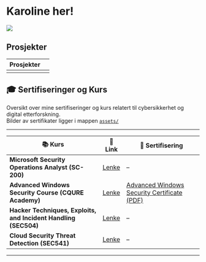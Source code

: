 # Karoline her!
<a href="https://www.linkedin.com/in/karoline-hjelmeland-57b5761a5/"><img src="https://img.shields.io/badge/-LinkedIn-0072b1?&style=for-the-badge&logo=linkedin&logoColor=white" /></a>

## Prosjekter

| Prosjekter                                  |                            |
|---------------------------------------------|----------------------------|
|                                             |                            |


## 🎓 Sertifiseringer og Kurs

Oversikt over mine sertifiseringer og kurs relatert til cybersikkerhet og digital etterforskning.  
Bilder av sertifikater ligger i mappen [`assets/`](./assets)

---

| 📚 Kurs   | 🔗 Link     | 📄 Sertifisering       |
|-----------|--------------|------------------------|
| **Microsoft Security Operations Analyst (SC-200)** | [Lenke](https://learn.microsoft.com/en-us/training/courses/sc-200t00) | – |
| **Advanced Windows Security Course (CQURE Academy)** | [Lenke](https://cqureacademy.com/cyber-security-training/advanced-windows-security-course-for-2022/) | [Advanced Windows Security Certificate (PDF)](./assets/Advanced%20Windows%20Security%20Certificate.pdf) |
| **Hacker Techniques, Exploits, and Incident Handling (SEC504)** | [Lenke](https://www.sans.org/cyber-security-courses/hacker-techniques-incident-handling) | – |
| **Cloud Security Threat Detection (SEC541)** | [Lenke](https://www.sans.org/cyber-security-courses/cloud-security-threat-detection) | – |

---



